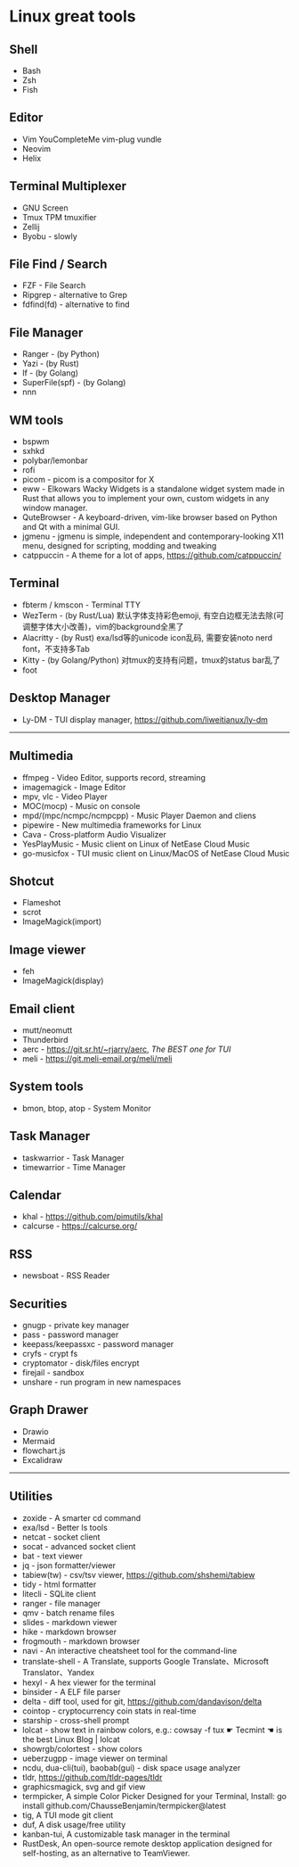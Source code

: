 # Linux great tools

## Shell
- Bash
- Zsh
- Fish

## Editor
- Vim
 YouCompleteMe
 vim-plug
 vundle
- Neovim
- Helix

## Terminal Multiplexer
- GNU Screen
- Tmux
 TPM
 tmuxifier
- Zellij
- Byobu - slowly

## File Find / Search
- FZF - File Search
- Ripgrep - alternative to Grep
- fdfind(fd) - alternative to find

## File Manager
- Ranger - (by Python)
- Yazi   - (by Rust)
- lf     - (by Golang)
- SuperFile(spf) - (by Golang)
- nnn

## WM tools
- bspwm
- sxhkd
- polybar/lemonbar
- rofi
- picom        - picom is a compositor for X
- eww          - Elkowars Wacky Widgets is a standalone widget system made in Rust that allows you to implement your own, custom widgets in any window manager.
- QuteBrowser  - A keyboard-driven, vim-like browser based on Python and Qt with a minimal GUI.
- jgmenu       - jgmenu is simple, independent and contemporary-looking X11 menu, designed for scripting, modding and tweaking
- catppuccin   - A theme for a lot of apps, https://github.com/catppuccin/

## Terminal
- fbterm / kmscon - Terminal TTY
- WezTerm   - (by Rust/Lua) 默认字体支持彩色emoji, 有空白边框无法去除(可调整字体大小改善)，vim的background全黑了
- Alacritty - (by Rust) exa/lsd等的unicode icon乱码, 需要安装noto nerd font，不支持多Tab
- Kitty     - (by Golang/Python) 对tmux的支持有问题，tmux的status bar乱了
- foot

## Desktop Manager
- Ly-DM     - TUI display manager, https://github.com/liweitianux/ly-dm

---

## Multimedia
- ffmpeg - Video Editor, supports record, streaming
- imagemagick - Image Editor
- mpv, vlc - Video Player
- MOC(mocp) - Music on console
- mpd/(mpc/ncmpc/ncmpcpp) - Music Player Daemon and cliens
- pipewire - New multimedia frameworks for Linux
- Cava - Cross-platform Audio Visualizer
- YesPlayMusic - Music client on Linux of NetEase Cloud Music
- go-musicfox - TUI music client on Linux/MacOS of NetEase Cloud Music

## Shotcut
- Flameshot
- scrot
- ImageMagick(import)

## Image viewer
- feh
- ImageMagick(display)

## Email client
- mutt/neomutt
- Thunderbird
- aerc - https://git.sr.ht/~rjarry/aerc, *The BEST one for TUI*
- meli - https://git.meli-email.org/meli/meli

## System tools
- bmon, btop, atop - System Monitor

## Task Manager
- taskwarrior - Task Manager
- timewarrior - Time Manager

## Calendar
- khal - https://github.com/pimutils/khal
- calcurse - https://calcurse.org/

## RSS
- newsboat - RSS Reader

## Securities
- gnugp - private key manager
- pass - password manager
- keepass/keepassxc  - password manager
- cryfs - crypt fs
- cryptomator - disk/files encrypt
- firejail - sandbox
- unshare - run program in new namespaces

## Graph Drawer
- Drawio
- Mermaid
- flowchart.js
- Excalidraw

---

## Utilities
- zoxide - A smarter cd command
- exa/lsd - Better ls tools
- netcat - socket client
- socat - advanced socket client
- bat - text viewer
- jq - json formatter/viewer
- tabiew(tw) - csv/tsv viewer, https://github.com/shshemi/tabiew
- tidy - html formatter
- litecli - SQLite client
- ranger - file manager
- qmv - batch rename files
- slides - markdown viewer
- hike - markdown browser
- frogmouth - markdown browser
- navi - An interactive cheatsheet tool for the command-line
- translate-shell - A Translate, supports Google Translate、Microsoft Translator、Yandex
- hexyl - A hex viewer for the terminal
- binsider - A ELF file parser
- delta - diff tool, used for git, https://github.com/dandavison/delta
- cointop - cryptocurrency coin stats in real-time
- starship - cross-shell prompt
- lolcat - show text in rainbow colors, e.g.: cowsay -f tux ☛ Tecmint ☚ is the best Linux Blog | lolcat
- showrgb/colortest - show colors
- ueberzugpp - image viewer on terminal
- ncdu, dua-cli(tui), baobab(gui) - disk space usage analyzer
- tldr, https://github.com/tldr-pages/tldr
- graphicsmagick, svg and gif view
- termpicker, A simple Color Picker Designed for your Terminal, Install: go install github.com/ChausseBenjamin/termpicker@latest
- tig, A TUI mode git client
- duf, A disk usage/free utility
- kanban-tui, A customizable task manager in the terminal
- RustDesk, An open-source remote desktop application designed for self-hosting, as an alternative to TeamViewer.
